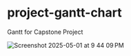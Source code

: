 # project-gantt-chart
Gantt for Capstone Project


![Screenshot 2025-05-01 at 9 44 09 PM](https://github.com/user-attachments/assets/0962631e-a43a-4c9a-b27b-3236ebcf1f8a)
